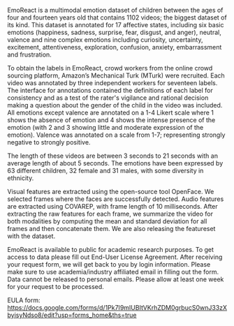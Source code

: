 EmoReact is a multimodal emotion dataset of children between the ages of four and fourteen years old that contains 1102 videos; the biggest dataset of its kind. This dataset is  annotated for 17 affective states, including six basic emotions (happiness, sadness, surprise, fear, disgust, and anger), neutral, valence and nine complex emotions including curiosity, uncertainty, excitement, attentiveness, exploration, confusion, anxiety, embarrassment and frustration.

To obtain the labels in EmoReact, crowd workers from the online crowd sourcing platform, Amazon’s Mechanical Turk (MTurk)  were recruited. Each video was annotated by three independent workers for seventeen labels. The interface for annotations contained the definitions of each label for consistency and as a test of the rater's vigilance and rational decision making a question about the gender of the child in the video was included. All emotions except valence are annotated on a 1-4 Likert scale where 1 shows the absence of emotion and 4 shows the intense presence of the emotion (with 2 and 3 showing little and moderate expression of the emotion). Valence was annotated on a scale from 1-7; representing strongly negative to strongly positive.

The length of these videos are between 3 seconds to 21 seconds with an average length of about 5 seconds. The emotions have been expressed by 63 different children, 32 female and 31 males, with some diversity in ethnicity. 

Visual features are extracted using the open-source tool OpenFace. We selected frames where the faces are successfully detected. Audio features are extracted using COVAREP, with frame length of 10 milliseconds. After extracting the raw features for each frame, we summarize the video for both modalities by computing the mean and standard deviation for all frames and then concatenate them. We are also releasing the featureset with the dataset. 

EmoReact is available to public for academic research purposes. To get access to data please fill out End-User License Agreement. After receiving your request form, we will get back to you by login information. Please make sure to use academia/industry affiliated email in filling out the form. Data cannot be released to personal emails. Please allow at least one week for your request to be processed. 

EULA form: https://docs.google.com/forms/d/1Pk7I9mIUBItVKrhZDM0grbucS0wnJ33zXbyisyNdso8/edit?usp=forms_home&ths=true

